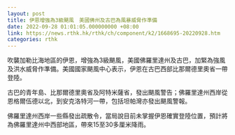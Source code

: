 ```yaml
---
layout: post
title: 伊恩增強為3級颶風　美國佛州及古巴為風暴威脅作準備
date: 2022-09-28 01:01:05.000000000 +08:00
link: https://news.rthk.hk/rthk/ch/component/k2/1668695-20220928.htm
categories: rthk
---
```


吹襲加勒比海地區的伊恩，增強為3級颶風，美國佛羅里達州及古巴，加緊為強風及洪水威脅作準備。美國國家颶風中心表示，伊恩在古巴西部比那爾德里奧省一帶登陸。

古巴的青年島、比那爾德里奧省及阿特米薩省，發出颶風警告；佛羅里達州西岸從恩格爾伍德以北，到安克洛特河一帶，包括坦帕灣亦發出颶風警報。

佛羅里達州西岸一些縣發出疏散令，當局說目前未掌握伊恩確實登陸位置，預計將為佛羅里達州中西部地區，帶來15至30多厘米降雨。
